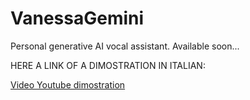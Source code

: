 # VanessaGemini
Personal generative AI vocal assistant.
Available soon...

HERE A LINK OF A DIMOSTRATION IN ITALIAN:

[Video Youtube dimostration](https://www.youtube.com/watch?v=9xRNCH3ql1U&t=677s&ab_channel=FullMoneky)
